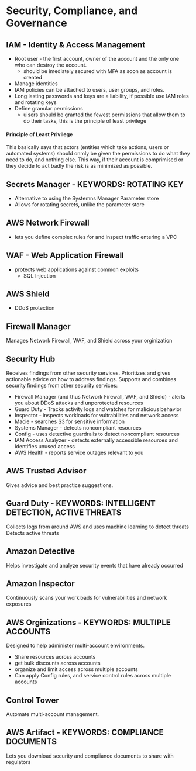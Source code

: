 # Security, Compliance, and Governance
## IAM - Identity & Access Management
 - Root user - the first account, owner of the account and the only one who can destroy the account.
   - should be imediately secured with MFA as soon as account is created
 - Manage identities
 - IAM policies can be attached to users, user groups, and roles.
 - Long lasting passwords and keys are a liability, if possible use IAM roles and rotating keys
 - Define granular permissions
   - uisers should be granted the fewest permissions that allow them to do their tasks, this is the principle of least privilege
#### Principle of Least Privilege
This basically says that actors (entities which take actions, users or automated systems) should onmly be given the permissions to do what they need to do, and nothing else. This way, if their account is comprimised or they decide to act badly the risk is as minimized as possible.

## Secrets Manager - KEYWORDS: ROTATING KEY
 - Alternative to using the Systemns Manager Parameter store
 - Allows for rotating secrets, unlike the parameter store

## AWS Network Firewall
 - lets you define complex rules for and inspect traffic entering a VPC

## WAF - Web Application Firewall
 - protects web applications against common exploits
   - SQL Injection

## AWS Shield
 - DDoS protection

## Firewall Manager
Manages Network Firewall, WAF, and Shield across your orginization

## Security Hub
Receives findings from other security services. Prioritizes and gives actionable advice on how to address findings. Supports and combines security findings from other security services:
 - Firewall Manager (and thus Network Firewall, WAF, and Shield) - alerts you about DDoS attacks and unporotected resources
 - Guard Duty - Tracks activity logs and watches for malicious behavior
 - Inspector - inspects workloads for vultrabilities and network access
 - Macie - searches S3 for sensitive information
 - Systems Manager - detects noncompliant resources
 - Config - uses detective guardrails to detect noncompliant resources
 - IAM Access Analyzer - detects externally accessible resources and identifies unused access
 - AWS Health - reports service outages relevant to you

## AWS Trusted Advisor
Gives advice and best practice suggestions.

## Guard Duty - KEYWORDS: INTELLIGENT DETECTION, ACTIVE THREATS
Collects logs from around AWS and uses machine learning to detect threats
Detects active threats

## Amazon Detective
Helps investigate and analyze security events that have already occurred

## Amazon Inspector
Continuously scans your workloads for vulnerabilities and network exposures

## AWS Orginizations - KEYWORDS: MULTIPLE ACCOUNTS
Designed to help administer multi-account environments. 
 - Share resources across accounts
 - get bulk discounts across accounts
 - organize and limit access across multiple accounts
 - Can apply Config rules, and service control rules across multiple accounts

## Control Tower
Automate multi-account management.

## AWS Artifact - KEYWORDS: COMPLIANCE DOCUMENTS
Lets you download security and compliance documents to share with regulators
